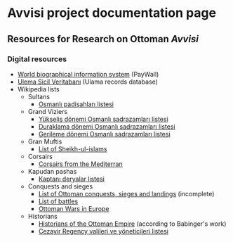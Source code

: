 # Avvisi project documentation page

## Resources for Research on Ottoman *Avvisi*

### Digital resources

-   [World biographical information system](https://wbis.degruyter.com) (PayWall)
-   [Ulema Sicil Veritabanı](http://ktp.isam.org.tr/?url=ulemasicil/) (Ulama records database)
-   Wikipedia lists
    -   Sultans
        -   [Osmanlı padişahları listesi](https://tr.wikipedia.org/wiki/Osmanl%C4%B1_padi%C5%9Fahlar%C4%B1_listesi)
    -   Grand Viziers
        -   [Yükseliş dönemi Osmanlı sadrazamları listesi](https://tr.wikipedia.org/wiki/Y%C3%BCkseli%C5%9F_d%C3%B6nemi_Osmanl%C4%B1_sadrazamlar%C4%B1_listesi)
        -   [Duraklama dönemi Osmanlı sadrazamları listesi](https://tr.wikipedia.org/wiki/Duraklama_d%C3%B6nemi_Osmanl%C4%B1_sadrazamlar%C4%B1_listesi)
        -   [Gerileme dönemi Osmanlı sadrazamları listesi](https://tr.wikipedia.org/wiki/Gerileme_d%C3%B6nemi_Osmanl%C4%B1_sadrazamlar%C4%B1_listesi)
    -   Gran Muftis
        -   [List of Sheikh-ul-islams](https://tr.wikipedia.org/wiki/Osmanl%C4%B1_%C5%9Feyh%C3%BClislamlar%C4%B1_listesi)
    -   Corsairs
        -   [Corsairs from the Mediterran](https://corsaridelmediterraneo.it/)
    -   Kapudan pashas
        -   [Kaptanı deryalar listesi](https://tr.wikipedia.org/wiki/Kaptan-%C4%B1_deryalar_listesi)
    -   Conquests and sieges
        -   [List of Ottoman conquests, sieges and landings](https://en.wikipedia.org/wiki/List_of_Ottoman_conquests,_sieges_and_landings) (incomplete)
        -   [List of battles](https://en.wikipedia.org/wiki/List_of_battles_involving_the_Ottoman_Empire)
        -   [Ottoman Wars in Europe](https://en.wikipedia.org/wiki/Ottoman_wars_in_Europe)
    -   Historians
        -   [Historians of the Ottoman Empire](https://ottomanhistorians.uchicago.edu/) (according to Babinger's work)
        -   [Cezayir Regency valileri ve yöneticileri listesi](https://stringfixer.com/tr/List_of_Pasha_and_Dey_of_Algiers)
